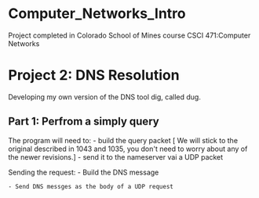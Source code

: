 # Computer_Networks_Intro
Project completed  in Colorado School of Mines course CSCI 471:Computer Networks

# Project 2: DNS Resolution
Developing my own version of the DNS tool dig, called dug. 
## Part 1: Perfrom a simply query
The program will need to:
	- build the query packet
	[ We will stick to the original described in 1043 and 1035, you don't need to worry about any of the newer revisions.]
	- send it to the nameserver vai a UDP packet

Sending the request:
	- Build the DNS message
	
	- Send DNS messges as the body of a UDP request
